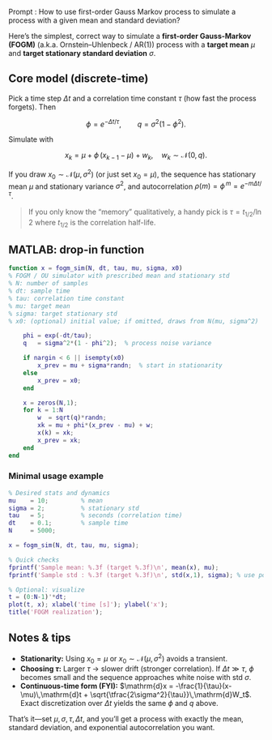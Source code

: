 Prompt : How to use first-order Gauss Markov process to simulate a process with a given mean and standard deviation?

Here’s the simplest, correct way to simulate a **first-order Gauss-Markov (FOGM)** (a.k.a. Ornstein–Uhlenbeck / AR(1)) process with a **target mean** $\mu$ and **target stationary standard deviation** $\sigma$.

## Core model (discrete-time)

Pick a time step $\Delta t$ and a correlation time constant $\tau$ (how fast the process forgets). Then

$$
\phi = e^{-\Delta t/\tau},\qquad
q = \sigma^2\bigl(1-\phi^2\bigr).
$$

Simulate with

$$
x_k = \mu + \phi\,(x_{k-1}-\mu) + w_k,\quad w_k \sim \mathcal N(0,\,q).
$$

If you draw $x_0 \sim \mathcal N(\mu,\sigma^2)$ (or just set $x_0=\mu$), the sequence has stationary mean $\mu$ and stationary variance $\sigma^2$, and autocorrelation $\rho(m) = \phi^{\,m} = e^{-m\Delta t/\tau}$.

> If you only know the “memory” qualitatively, a handy pick is $\tau = t_{1/2} / \ln 2$ where $t_{1/2}$ is the correlation half-life.

## MATLAB: drop-in function

```matlab
function x = fogm_sim(N, dt, tau, mu, sigma, x0)
% FOGM / OU simulator with prescribed mean and stationary std
% N: number of samples
% dt: sample time
% tau: correlation time constant
% mu: target mean
% sigma: target stationary std
% x0: (optional) initial value; if omitted, draws from N(mu, sigma^2)

    phi = exp(-dt/tau);
    q   = sigma^2*(1 - phi^2);  % process noise variance

    if nargin < 6 || isempty(x0)
        x_prev = mu + sigma*randn;  % start in stationarity
    else
        x_prev = x0;
    end

    x = zeros(N,1);
    for k = 1:N
        w  = sqrt(q)*randn;
        xk = mu + phi*(x_prev - mu) + w;
        x(k) = xk;
        x_prev = xk;
    end
end
```

### Minimal usage example

```matlab
% Desired stats and dynamics
mu    = 10;         % mean
sigma = 2;          % stationary std
tau   = 5;          % seconds (correlation time)
dt    = 0.1;        % sample time
N     = 5000;

x = fogm_sim(N, dt, tau, mu, sigma);

% Quick checks
fprintf('Sample mean: %.3f (target %.3f)\n', mean(x), mu);
fprintf('Sample std : %.3f (target %.3f)\n', std(x,1), sigma); % use population std

% Optional: visualize
t = (0:N-1)'*dt;
plot(t, x); xlabel('time [s]'); ylabel('x');
title('FOGM realization');
```

## Notes & tips

* **Stationarity:** Using $x_0=\mu$ or $x_0\sim\mathcal N(\mu,\sigma^2)$ avoids a transient.
* **Choosing $\tau$:** Larger $\tau$ → slower drift (stronger correlation). If $\Delta t \gg \tau$, $\phi$ becomes small and the sequence approaches white noise with std $\sigma$.
* **Continuous-time form (FYI):** $\mathrm{d}x = -\frac{1}{\tau}(x-\mu)\,\mathrm{d}t + \sqrt{\tfrac{2\sigma^2}{\tau}}\,\mathrm{d}W_t$. Exact discretization over $\Delta t$ yields the same $\phi$ and $q$ above.

That’s it—set $\mu, \sigma, \tau, \Delta t$, and you’ll get a process with exactly the mean, standard deviation, and exponential autocorrelation you want.
